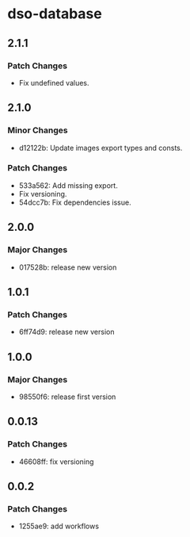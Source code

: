 # dso-database

## 2.1.1

### Patch Changes

- Fix undefined values.

## 2.1.0

### Minor Changes

- d12122b: Update images export types and consts.

### Patch Changes

- 533a562: Add missing export.
- Fix versioning.
- 54dcc7b: Fix dependencies issue.

## 2.0.0

### Major Changes

- 017528b: release new version

## 1.0.1

### Patch Changes

- 6ff74d9: release new version

## 1.0.0

### Major Changes

- 98550f6: release first version

## 0.0.13

### Patch Changes

- 46608ff: fix versioning

## 0.0.2

### Patch Changes

- 1255ae9: add workflows
